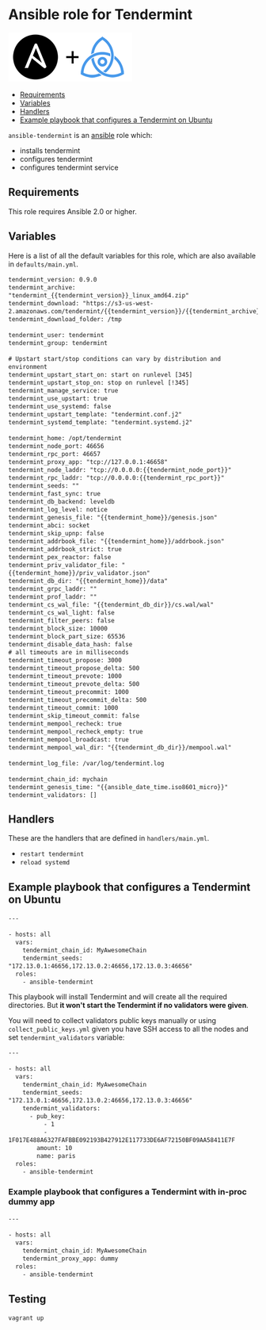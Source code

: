 # Ansible role for Tendermint

![Ansible plus Tendermint](img/a_plus_t.png)

* [Requirements](#requirements)
* [Variables](#variables)
* [Handlers](#handlers)
* [Example playbook that configures a Tendermint on Ubuntu](#example-playbook-that-configures-a-tendermint-on-ubuntu)

`ansible-tendermint` is an [ansible](http://www.ansible.com/) role which:

* installs tendermint
* configures tendermint
* configures tendermint service

## Requirements

This role requires Ansible 2.0 or higher.

## Variables

Here is a list of all the default variables for this role, which are also
available in `defaults/main.yml`.

```
tendermint_version: 0.9.0
tendermint_archive: "tendermint_{{tendermint_version}}_linux_amd64.zip"
tendermint_download: "https://s3-us-west-2.amazonaws.com/tendermint/{{tendermint_version}}/{{tendermint_archive}}"
tendermint_download_folder: /tmp

tendermint_user: tendermint
tendermint_group: tendermint

# Upstart start/stop conditions can vary by distribution and environment
tendermint_upstart_start_on: start on runlevel [345]
tendermint_upstart_stop_on: stop on runlevel [!345]
tendermint_manage_service: true
tendermint_use_upstart: true
tendermint_use_systemd: false
tendermint_upstart_template: "tendermint.conf.j2"
tendermint_systemd_template: "tendermint.systemd.j2"

tendermint_home: /opt/tendermint
tendermint_node_port: 46656
tendermint_rpc_port: 46657
tendermint_proxy_app: "tcp://127.0.0.1:46658"
tendermint_node_laddr: "tcp://0.0.0.0:{{tendermint_node_port}}"
tendermint_rpc_laddr: "tcp://0.0.0.0:{{tendermint_rpc_port}}"
tendermint_seeds: ""
tendermint_fast_sync: true
tendermint_db_backend: leveldb
tendermint_log_level: notice
tendermint_genesis_file: "{{tendermint_home}}/genesis.json"
tendermint_abci: socket
tendermint_skip_upnp: false
tendermint_addrbook_file: "{{tendermint_home}}/addrbook.json"
tendermint_addrbook_strict: true
tendermint_pex_reactor: false
tendermint_priv_validator_file: "{{tendermint_home}}/priv_validator.json"
tendermint_db_dir: "{{tendermint_home}}/data"
tendermint_grpc_laddr: ""
tendermint_prof_laddr: ""
tendermint_cs_wal_file: "{{tendermint_db_dir}}/cs.wal/wal"
tendermint_cs_wal_light: false
tendermint_filter_peers: false
tendermint_block_size: 10000
tendermint_block_part_size: 65536
tendermint_disable_data_hash: false
# all timeouts are in milliseconds
tendermint_timeout_propose: 3000
tendermint_timeout_propose_delta: 500
tendermint_timeout_prevote: 1000
tendermint_timeout_prevote_delta: 500
tendermint_timeout_precommit: 1000
tendermint_timeout_precommit_delta: 500
tendermint_timeout_commit: 1000
tendermint_skip_timeout_commit: false
tendermint_mempool_recheck: true
tendermint_mempool_recheck_empty: true
tendermint_mempool_broadcast: true
tendermint_mempool_wal_dir: "{{tendermint_db_dir}}/mempool.wal"

tendermint_log_file: /var/log/tendermint.log

tendermint_chain_id: mychain
tendermint_genesis_time: "{{ansible_date_time.iso8601_micro}}"
tendermint_validators: []
```

## Handlers

These are the handlers that are defined in `handlers/main.yml`.

* `restart tendermint`
* `reload systemd`

## Example playbook that configures a Tendermint on Ubuntu

```
---

- hosts: all
  vars:
    tendermint_chain_id: MyAwesomeChain
    tendermint_seeds: "172.13.0.1:46656,172.13.0.2:46656,172.13.0.3:46656"
  roles:
    - ansible-tendermint
```

This playbook will install Tendermint and will create all the
required directories. But **it won't start the Tendermint if no
validators were given**.

You will need to collect validators public keys manually or using
`collect_public_keys.yml` given you have SSH access to all the nodes and set `tendermint_validators` variable:

```
---

- hosts: all
  vars:
    tendermint_chain_id: MyAwesomeChain
    tendermint_seeds: "172.13.0.1:46656,172.13.0.2:46656,172.13.0.3:46656"
    tendermint_validators:
      - pub_key:
          - 1
          - 1F017E488A6327FAFBBE092193B427912E117733DE6AF72150BF09AA58411E7F
        amount: 10
        name: paris
  roles:
    - ansible-tendermint
```

### Example playbook that configures a Tendermint with in-proc dummy app

```
---

- hosts: all
  vars:
    tendermint_chain_id: MyAwesomeChain
    tendermint_proxy_app: dummy
  roles:
    - ansible-tendermint
```

## Testing

```
vagrant up
```
